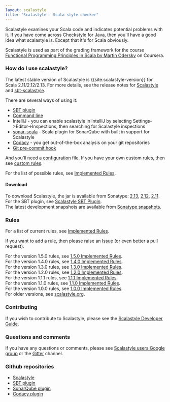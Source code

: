 ```yaml
---
layout: scalastyle
title: "Scalastyle - Scala style checker"
---
```


Scalastyle examines your Scala code and indicates potential problems with it. If
you have come across Checkstyle for Java, then you'll have a good idea what
scalastyle is. Except that it's for Scala obviously.

Scalastyle is used as part of the grading framework for the course
[Functional Programming Principles in Scala by Martin Odersky](https://www.coursera.org/course/progfun)
on Coursera.

### How do I use scalastyle?

The latest stable version of Scalastyle is {{site.scalastyle-version}} for Scala
2.11/2.12/2.13. For more details, see the release notes for
[Scalastyle](https://github.com/beautiful-scala/scalastyle/releases) and
[sbt-scalastyle](https://github.com/beautiful-scala/sbt-scalastyle/releases).

There are several ways of using it:

- [SBT plugin](sbt.html)
- [Command line](command-line.html)
- IntelliJ - you can enable scalastyle in IntelliJ by selecting
  Settings->Editor->Inspections, then searching for Scalastyle inspections
- [sonar-scala](https://sonar-scala.com) - Scala plugin for SonarQube with built
  in support for Scalastyle
- [Codacy](https://www.codacy.com) - you get out-of-the-box analysis on your git
  repositories
- [Git pre-commit hook](git-pre-commit-hook.html)

And you'll need a [configuration](configuration.html) file. If you have your own
custom rules, then see [custom rules](custom-rules.html).

For the list of possible rules, see
[Implemented Rules](rules-{{site.scalastyle-version}}.html).

#### Download

To download Scalastyle, the jar is available from Sonatype:
[2.13](https://oss.sonatype.org/content/repositories/releases/com/beautiful-scala/scalastyle_2.13),
[2.12](https://oss.sonatype.org/content/repositories/releases/com/beautiful-scala/scalastyle_2.12),
[2.11](https://oss.sonatype.org/content/repositories/releases/com/beautiful-scala/scalastyle_2.11).  
For the SBT plugin, see [Scalastyle SBT Plugin](sbt.html).  
The latest development snapshots are available from
[Sonatype snapshots](https://oss.sonatype.org/content/repositories/snapshots/com/beautiful-scala/).

### Rules

For a list of current rules, see
[Implemented Rules](rules-{{site.scalastyle-version}}.html).

If you want to add a rule, then please raise an
[Issue](https://github.com/beautiful-scala/scalastyle/issues) (or even better a
pull request).

For the version 1.5.0 rules, see [1.5.0 Implemented Rules](rules-1.5.0.html).  
For the version 1.4.0 rules, see [1.4.0 Implemented Rules](rules-1.4.0.html).  
For the version 1.3.0 rules, see [1.3.0 Implemented Rules](rules-1.3.0.html).  
For the version 1.2.0 rules, see [1.2.0 Implemented Rules](rules-1.2.0.html).  
For the version 1.1.1 rules, see [1.1.1 Implemented Rules](rules-1.1.1.html).  
For the version 1.1.0 rules, see [1.1.0 Implemented Rules](rules-1.1.0.html).  
For the version 1.0.0 rules, see [1.0.0 Implemented Rules](rules-1.0.0.html).  
For older versions, see [scalastyle.org](http://www.scalastyle.org).

### Contributing

If you wish to contribute to Scalastyle, please see the
[Scalastyle Developer Guide](developer-guide.html).

### Questions and comments

If you have any questions or comments, please see
[Scalastyle users Google group](https://groups.google.com/forum/#!forum/scalastyle-users)
or the [Gitter](https://github.com/scalastyle/scalastyle) channel.

### Github repositories

- [Scalastyle](https://github.com/beautiful-scala/scalastyle)
- [SBT plugin](https://github.com/beautiful-scala/sbt-scalastyle)
- [SonarQube plugin](https://sonar-scala.com)
- [Codacy plugin](https://github.com/codacy/codacy-scalastyle)
